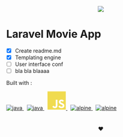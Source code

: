 <p align="center"><img src="https://64.media.tumblr.com/a1a29f53c99238dfa06a2b5f2055ee19/tumblr_nfk4pt6Z7I1tcw4lfo1_400.gif"></p>

# Laravel Movie App

- [x] Create readme.md
- [x] Templating engine
- [ ] User interface conf 
- [ ] bla bla blaaaa

Built with : <br>
<p align="left"> 
<a href="https://www.tailwindcss.com" target="_blank"> 
<img src="https://camo.githubusercontent.com/bcd4bda49ef6cd9537db065920f4f4f6ac670eae0e0adf2c5133c19b319f1574/68747470733a2f2f627261646c632e67616c6c65727963646e2e76736173736574732e696f2f657874656e73696f6e732f627261646c632f7673636f64652d7461696c77696e646373732f302e322e302f313535383034303536333634392f4d6963726f736f66742e56697375616c53747564696f2e53657276696365732e49636f6e732e44656661756c74" alt="java" width="50" height="50"/> </a>&nbsp
<a href="https://www.laravel.com" target="_blank"> <img src="https://upload.wikimedia.org/wikipedia/commons/thumb/9/9a/Laravel.svg/985px-Laravel.svg.png" alt="java" width=50" height="50"/> </a>&nbsp
<a href="https://www.developer.mozilla.org/en-US/docs/Web/JavaScript" target="_blank"> 
<img src="https://raw.githubusercontent.com/devicons/devicon/master/icons/javascript/javascript-plain.svg" alt="javascript" width="50" height="50"/> </a>&nbsp
<a href="https://www.alpinejs.dev" target="_blank"> 
<img src="https://avatars.githubusercontent.com/u/59030169?s=280&v=4" alt="alpine" width="50" height="50"/> </a>&nbsp
<a href="#" target="_blank"> 
<img src="https://e7.pngegg.com/pngimages/482/922/png-clipart-application-programming-interface-logo-computer-programming-api-icon-text-logo.png" alt="alpine" width="50" height="50"/> </a>
</p>

#
<p align="center">
❤️
</p>

